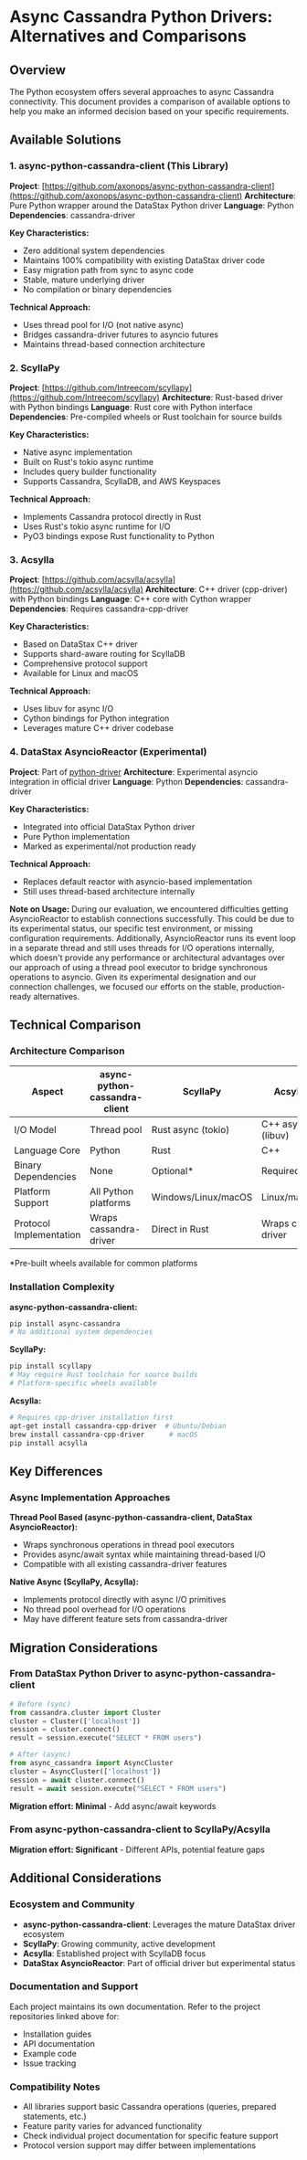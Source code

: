 # Async Cassandra Python Drivers: Alternatives and Comparisons

## Overview

The Python ecosystem offers several approaches to async Cassandra connectivity. This document provides a comparison of available options to help you make an informed decision based on your specific requirements.

## Available Solutions

### 1. async-python-cassandra-client (This Library)

**Project**: [https://github.com/axonops/async-python-cassandra-client](https://github.com/axonops/async-python-cassandra-client)
**Architecture**: Pure Python wrapper around the DataStax Python driver
**Language**: Python
**Dependencies**: cassandra-driver

**Key Characteristics:**
- Zero additional system dependencies
- Maintains 100% compatibility with existing DataStax driver code
- Easy migration path from sync to async code
- Stable, mature underlying driver
- No compilation or binary dependencies

**Technical Approach:**
- Uses thread pool for I/O (not native async)
- Bridges cassandra-driver futures to asyncio futures
- Maintains thread-based connection architecture

### 2. ScyllaPy

**Project**: [https://github.com/Intreecom/scyllapy](https://github.com/Intreecom/scyllapy)
**Architecture**: Rust-based driver with Python bindings
**Language**: Rust core with Python interface
**Dependencies**: Pre-compiled wheels or Rust toolchain for source builds

**Key Characteristics:**
- Native async implementation
- Built on Rust's tokio async runtime
- Includes query builder functionality
- Supports Cassandra, ScyllaDB, and AWS Keyspaces

**Technical Approach:**
- Implements Cassandra protocol directly in Rust
- Uses Rust's tokio async runtime for I/O
- PyO3 bindings expose Rust functionality to Python

### 3. Acsylla

**Project**: [https://github.com/acsylla/acsylla](https://github.com/acsylla/acsylla)
**Architecture**: C++ driver (cpp-driver) with Python bindings
**Language**: C++ core with Cython wrapper
**Dependencies**: Requires cassandra-cpp-driver

**Key Characteristics:**
- Based on DataStax C++ driver
- Supports shard-aware routing for ScyllaDB
- Comprehensive protocol support
- Available for Linux and macOS

**Technical Approach:**
- Uses libuv for async I/O
- Cython bindings for Python integration
- Leverages mature C++ driver codebase

### 4. DataStax AsyncioReactor (Experimental)

**Project**: Part of [python-driver](https://github.com/datastax/python-driver)
**Architecture**: Experimental asyncio integration in official driver
**Language**: Python
**Dependencies**: cassandra-driver

**Key Characteristics:**
- Integrated into official DataStax Python driver
- Pure Python implementation
- Marked as experimental/not production ready

**Technical Approach:**
- Replaces default reactor with asyncio-based implementation
- Still uses thread-based architecture internally

**Note on Usage:**
During our evaluation, we encountered difficulties getting AsyncioReactor to establish connections successfully. This could be due to its experimental status, our specific test environment, or missing configuration requirements. Additionally, AsyncioReactor runs its event loop in a separate thread and still uses threads for I/O operations internally, which doesn't provide any performance or architectural advantages over our approach of using a thread pool executor to bridge synchronous operations to asyncio. Given its experimental designation and our connection challenges, we focused our efforts on the stable, production-ready alternatives.

## Technical Comparison

### Architecture Comparison

| Aspect | async-python-cassandra-client | ScyllaPy | Acsylla | DataStax AsyncioReactor |
|--------|------------------------|----------|---------|-------------------------|
| I/O Model | Thread pool | Rust async (tokio) | C++ async (libuv) | Thread pool |
| Language Core | Python | Rust | C++ | Python |
| Binary Dependencies | None | Optional* | Required | None |
| Platform Support | All Python platforms | Windows/Linux/macOS | Linux/macOS | All Python platforms |
| Protocol Implementation | Wraps cassandra-driver | Direct in Rust | Wraps cpp-driver | Wraps cassandra-driver |

*Pre-built wheels available for common platforms

### Installation Complexity

**async-python-cassandra-client:**
```bash
pip install async-cassandra
# No additional system dependencies
```

**ScyllaPy:**
```bash
pip install scyllapy
# May require Rust toolchain for source builds
# Platform-specific wheels available
```

**Acsylla:**
```bash
# Requires cpp-driver installation first
apt-get install cassandra-cpp-driver  # Ubuntu/Debian
brew install cassandra-cpp-driver      # macOS
pip install acsylla
```

## Key Differences

### Async Implementation Approaches

**Thread Pool Based (async-python-cassandra-client, DataStax AsyncioReactor):**
- Wraps synchronous operations in thread pool executors
- Provides async/await syntax while maintaining thread-based I/O
- Compatible with all existing cassandra-driver features

**Native Async (ScyllaPy, Acsylla):**
- Implements protocol directly with async I/O primitives
- No thread pool overhead for I/O operations
- May have different feature sets from cassandra-driver

## Migration Considerations

### From DataStax Python Driver to async-python-cassandra-client

```python
# Before (sync)
from cassandra.cluster import Cluster
cluster = Cluster(['localhost'])
session = cluster.connect()
result = session.execute("SELECT * FROM users")

# After (async)
from async_cassandra import AsyncCluster
cluster = AsyncCluster(['localhost'])
session = await cluster.connect()
result = await session.execute("SELECT * FROM users")
```

**Migration effort: Minimal** - Add async/await keywords

### From async-python-cassandra-client to ScyllaPy/Acsylla

**Migration effort: Significant** - Different APIs, potential feature gaps

## Additional Considerations

### Ecosystem and Community

- **async-python-cassandra-client**: Leverages the mature DataStax driver ecosystem
- **ScyllaPy**: Growing community, active development
- **Acsylla**: Established project with ScyllaDB focus
- **DataStax AsyncioReactor**: Part of official driver but experimental status

### Documentation and Support

Each project maintains its own documentation. Refer to the project repositories linked above for:
- Installation guides
- API documentation
- Example code
- Issue tracking

### Compatibility Notes

- All libraries support basic Cassandra operations (queries, prepared statements, etc.)
- Feature parity varies for advanced functionality
- Check individual project documentation for specific feature support
- Protocol version support may differ between implementations
